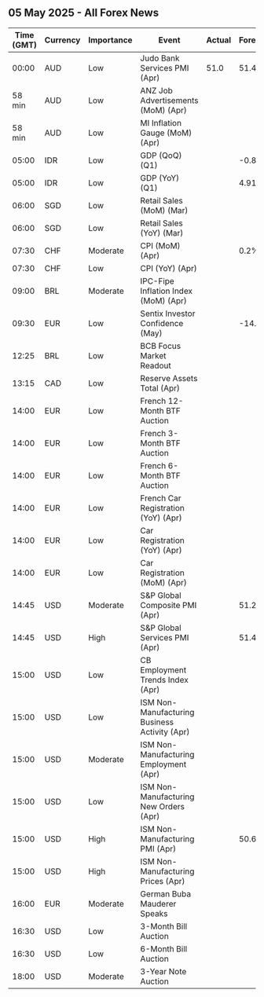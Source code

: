 ## 05 May 2025 - All Forex News

| Time (GMT) | Currency | Importance | Event | Actual | Forecast | Previous |
|------|----------|------------|-------|--------|----------|----------|
| 00:00 | AUD | Low | Judo Bank Services PMI (Apr) | 51.0 | 51.4 | 51.6 |
| 58 min | AUD | Low | ANZ Job Advertisements (MoM) (Apr) |  |  | 0.4% |
| 58 min | AUD | Low | MI Inflation Gauge (MoM) (Apr) |  |  | 0.7% |
| 05:00 | IDR | Low | GDP (QoQ) (Q1) |  | -0.89% | 0.53% |
| 05:00 | IDR | Low | GDP (YoY) (Q1) |  | 4.91% | 5.02% |
| 06:00 | SGD | Low | Retail Sales (MoM) (Mar) |  |  | 3.0% |
| 06:00 | SGD | Low | Retail Sales (YoY) (Mar) |  |  | -3.6% |
| 07:30 | CHF | Moderate | CPI (MoM) (Apr) |  | 0.2% | 0.0% |
| 07:30 | CHF | Low | CPI (YoY) (Apr) |  |  | 0.3% |
| 09:00 | BRL | Moderate | IPC-Fipe Inflation Index (MoM) (Apr) |  |  | 0.62% |
| 09:30 | EUR | Low | Sentix Investor Confidence (May) |  | -14.9 | -19.5 |
| 12:25 | BRL | Low | BCB Focus Market Readout |  |  |  |
| 13:15 | CAD | Low | Reserve Assets Total (Apr) |  |  | 126.0B |
| 14:00 | EUR | Low | French 12-Month BTF Auction |  |  | 1.905% |
| 14:00 | EUR | Low | French 3-Month BTF Auction |  |  | 2.128% |
| 14:00 | EUR | Low | French 6-Month BTF Auction |  |  | 2.015% |
| 14:00 | EUR | Low | French Car Registration (YoY) (Apr) |  |  | -14.5% |
| 14:00 | EUR | Low | Car Registration (YoY) (Apr) |  |  | 23.20% |
| 14:00 | EUR | Low | Car Registration (MoM) (Apr) |  |  | 29.20% |
| 14:45 | USD | Moderate | S&P Global Composite PMI (Apr) |  | 51.2 | 53.5 |
| 14:45 | USD | High | S&P Global Services PMI (Apr) |  | 51.4 | 54.4 |
| 15:00 | USD | Low | CB Employment Trends Index (Apr) |  |  | 109.03 |
| 15:00 | USD | Low | ISM Non-Manufacturing Business Activity (Apr) |  |  | 55.9 |
| 15:00 | USD | Moderate | ISM Non-Manufacturing Employment (Apr) |  |  | 46.2 |
| 15:00 | USD | Low | ISM Non-Manufacturing New Orders (Apr) |  |  | 50.4 |
| 15:00 | USD | High | ISM Non-Manufacturing PMI (Apr) |  | 50.6 | 50.8 |
| 15:00 | USD | High | ISM Non-Manufacturing Prices (Apr) |  |  | 60.9 |
| 16:00 | EUR | Moderate | German Buba Mauderer Speaks |  |  |  |
| 16:30 | USD | Low | 3-Month Bill Auction |  |  | 4.200% |
| 16:30 | USD | Low | 6-Month Bill Auction |  |  | 4.065% |
| 18:00 | USD | Moderate | 3-Year Note Auction |  |  | 3.784% |
